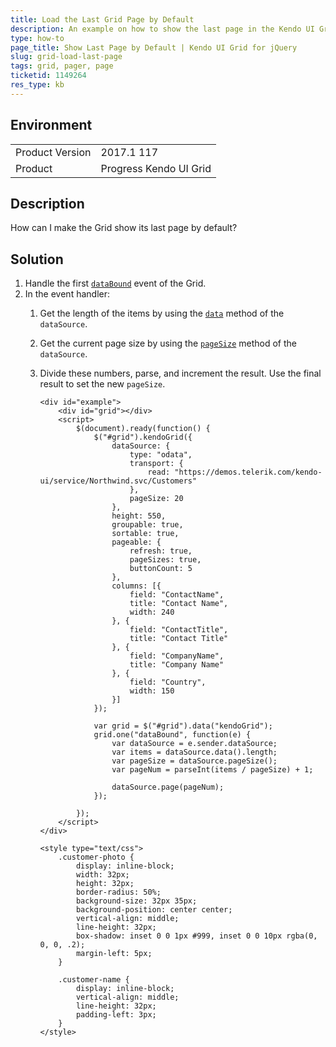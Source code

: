 ```yaml
---
title: Load the Last Grid Page by Default
description: An example on how to show the last page in the Kendo UI Grid.
type: how-to
page_title: Show Last Page by Default | Kendo UI Grid for jQuery
slug: grid-load-last-page
tags: grid, pager, page
ticketid: 1149264
res_type: kb
---
```


## Environment

<table>
	<tr>
		<td>Product Version</td>
		<td>2017.1 117</td>
	</tr>
	<tr>
		<td>Product</td>
		<td>Progress Kendo UI Grid</td>
	</tr>
</table>


## Description

How can I make the Grid show its last page by default?

## Solution

1. Handle the first [`dataBound`](https://docs.telerik.com/kendo-ui/api/javascript/ui/grid/events/databound) event of the Grid.
1. In the event handler:
	1. Get the length of the items by using the [`data`](https://docs.telerik.com/kendo-ui/api/javascript/data/datasource/methods/data) method of the `dataSource`.
	1. Get the current page size by using the [`pageSize`](https://docs.telerik.com/kendo-ui/api/javascript/data/datasource/methods/pagesize) method of the `dataSource`.
	1. Divide these numbers, parse, and increment the result. Use the final result to set the new `pageSize`.

	    ```dojo
	    <div id="example">
	        <div id="grid"></div>
	        <script>
	            $(document).ready(function() {
	                $("#grid").kendoGrid({
	                    dataSource: {
	                        type: "odata",
	                        transport: {
	                            read: "https://demos.telerik.com/kendo-ui/service/Northwind.svc/Customers"
	                        },
	                        pageSize: 20
	                    },
	                    height: 550,
	                    groupable: true,
	                    sortable: true,
	                    pageable: {
	                        refresh: true,
	                        pageSizes: true,
	                        buttonCount: 5
	                    },
	                    columns: [{
	                        field: "ContactName",
	                        title: "Contact Name",
	                        width: 240
	                    }, {
	                        field: "ContactTitle",
	                        title: "Contact Title"
	                    }, {
	                        field: "CompanyName",
	                        title: "Company Name"
	                    }, {
	                        field: "Country",
	                        width: 150
	                    }]
	                });

	                var grid = $("#grid").data("kendoGrid");
	                grid.one("dataBound", function(e) {
	                    var dataSource = e.sender.dataSource;
	                    var items = dataSource.data().length;
	                    var pageSize = dataSource.pageSize();
	                    var pageNum = parseInt(items / pageSize) + 1;

	                    dataSource.page(pageNum);
	                });

	            });
	        </script>
	    </div>

	    <style type="text/css">
	        .customer-photo {
	            display: inline-block;
	            width: 32px;
	            height: 32px;
	            border-radius: 50%;
	            background-size: 32px 35px;
	            background-position: center center;
	            vertical-align: middle;
	            line-height: 32px;
	            box-shadow: inset 0 0 1px #999, inset 0 0 10px rgba(0, 0, 0, .2);
	            margin-left: 5px;
	        }

	        .customer-name {
	            display: inline-block;
	            vertical-align: middle;
	            line-height: 32px;
	            padding-left: 3px;
	        }
	    </style>
	    ```
